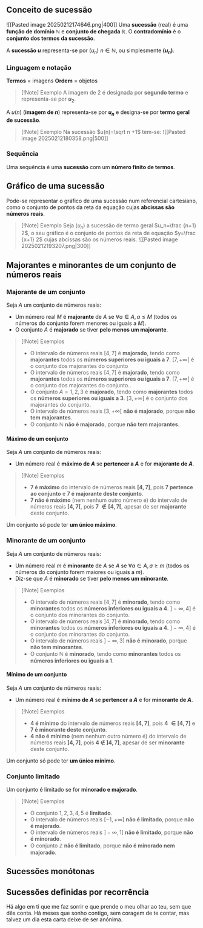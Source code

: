 ## Conceito de sucessão
![[Pasted image 20250212174646.png|400]]
Uma **sucessão** (real) é uma **função de domínio $\mathbb N$** e **conjunto de chegada $\mathbb R$**.
O **contradomínio** é o **conjunto dos termos da sucessão**.

A **sucessão $u$** representa-se por ($u_n$) $n \in \mathbb N$, ou simplesmente **$(u_n)$**.
### Linguagem e notação
**Termos** = imagens
**Ordem** = objetos
>[!Note] Exemplo
>A imagem de 2 é designada por **segundo termo** e representa-se por **$u_2$**.

A $u(n)$ (**imagem de $n$**) representa-se por **$u_n$** e designa-se por **termo geral de sucessão**.

>[!Note] Exemplo
>Na sucessão $u(n)=\sqrt n +1$ tem-se:
>![[Pasted image 20250212180358.png|500]]

### Sequência
Uma sequência é uma **sucessão** com um **número finito de termos**.
## Gráfico de uma sucessão
Pode-se representar o gráfico de uma sucessão num referencial cartesiano, como o conjunto de pontos da reta da equação cujas **abcissas são números reais**.

>[!Note] Exemplo
>Seja $(u_n)$ a sucessão de termo geral $u_n=\frac {n+1} 2$, o seu gráfico é o conjunto de pontos da reta de equação $y=\frac {x+1} 2$ cujas abcissas são os números reais.
>![[Pasted image 20250212193207.png|300]]

## Majorantes e minorantes de um conjunto de números reais
### Majorante de um conjunto
Seja $A$ um conjunto de números reais:
- Um número real $M$ é **majorante** de $A$ se $\forall a \in A, a \leq M$ (todos os números do conjunto forem menores ou iguais a $M$).
- O conjunto $A$ é **majorado** se tiver **pelo menos um majorante**.

>[!Note] Exemplos
>- O intervalo de números reais $[4,7]$ é **majorado**, tendo como **majorantes** todos os **números superiores ou iguais a 7**. $[7, +\infty[$ é o conjunto dos majorantes do conjunto
>- O intervalo de números reais $[4,7[$ é **majorado**, tendo como **majorantes** todos os **números superiores ou iguais a 7**. $[7, +\infty[$ é o conjunto dos majorantes do conjunto..
>- O conjunto $A={1,2,3}$ é **majorado**, tendo como **majorantes** todos os **números superiores ou iguais a 3**. $[3, +\infty[$ é o conjunto dos majorantes do conjunto.
>- O intervalo de números reais $[3, +\infty[$ **não é majorado**, porque **não tem majorantes**.
>- O conjunto $\mathbb N$ **não é majorado**, porque **não tem majorantes**.
#### Máximo de um conjunto
Seja $A$ um conjunto de números reais:
- Um número real é **máximo de $A$** se **pertencer a $A$** e for **majorante de $A$**.

>[!Note] Exemplos
>- **7 é máximo** do intervalo de números reais **$[4,7]$**, pois **7 pertence ao conjunto** e **7 é majorante deste conjunto**.
>- **7 não é máximo** (nem nenhum outro número é) do intervalo de números reais **$[4,7[$**, pois **7 $\notin [4,7[$**, apesar de ser **majorante** deste conjunto.

Um conjunto só pode ter **um único máximo**.
### Minorante de um conjunto
Seja $A$ um conjunto de números reais:
- Um número real $m$ é **minorante** de $A$ se $A$ se $\forall a \in A, a \geq m$ (todos os números do conjunto forem maiores ou iguais a $m$).
- Diz-se que $A$ é **minorado** se tiver **pelo menos um minorante**.

>[!Note] Exemplos
>- O intervalo de números reais $[4,7]$ é **minorado**, tendo como **minorantes** todos os **números inferiores ou iguais a 4**. $]-\infty, 4]$ é o conjunto dos minorantes do conjunto.
>- O intervalo de números reais $]4,7]$ é **minorado**, tendo como **minorantes** todos os **números inferiores ou iguais a 4**. $]-\infty, 4]$ é o conjunto dos minorantes do conjunto.
>- O intervalo de números reais $]-\infty,3]$ **não é minorado**, porque **não tem minorantes**. 
>- O conjunto $\mathbb N$ é **minorado**, tendo como **minorantes** todos os **números inferiores ou iguais a 1**.

#### Mínimo de um conjunto
Seja $A$ um conjunto de números reais:
- Um número real é **mínimo de $A$** se **pertencer a $A$** e for **minorante de $A$**.

>[!Note] Exemplos
>- **4 é mínimo** do intervalo de números reais **$[4,7]$**, pois **4 $\in [4,7]$** e **7 é minorante deste conjunto**.
>- **4 não é mínimo** (nem nenhum outro número é) do intervalo de números reais **$]4,7]$**, pois **4 $\notin\ ]4,7]$**, apesar de ser **minorante** deste conjunto.

Um conjunto só pode ter **um único mínimo**.
### Conjunto limitado
Um conjunto é limitado se for **minorado e majorado**.
>[!Note] Exemplos
>- O conjunto ${1,2,3,4,5}$ é **limitado**.
>- O intervalo de números reais $[-1,+\infty]$ **não é limitado**, porque **não é majorado**.
>- O intervalo de números reais $]-\infty, 1]$ **não é limitado**, porque **não é minorado**.
>- O conjunto $\mathbb Z$ **não é limitado**, porque **não é minorado nem majorado**.

## Sucessões monótonas
## Sucessões definidas por recorrência













Há algo em ti que me faz sorrir e que prende o meu olhar ao teu, sem que dês conta.
Há meses que sonho contigo, sem coragem de te contar, mas talvez um dia esta carta deixe de ser anónima.